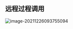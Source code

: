 ## 远程过程调用

![image-20211226093755094](https://ln-markdown-image-bucket.oss-cn-beijing.aliyuncs.com/img/image-20211226093755094.png)

